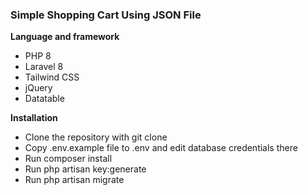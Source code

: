 <h3> Simple Shopping Cart Using JSON File</h3>
<strong> Language and framework </strong>
<ul>
    <li>PHP 8</li>
    <li>Laravel 8</li>
    <li>Tailwind CSS</li>
    <li>jQuery</li>
    <li>Datatable</li>
</ul>
<strong>Installation</strong>
<ul>
    <li>Clone the repository with git clone</li>
    <li>Copy .env.example file to .env and edit database credentials there</li>
    <li>Run composer install</li>
    <li>Run php artisan key:generate</li>
    <li>Run php artisan migrate</li>
</ul>
